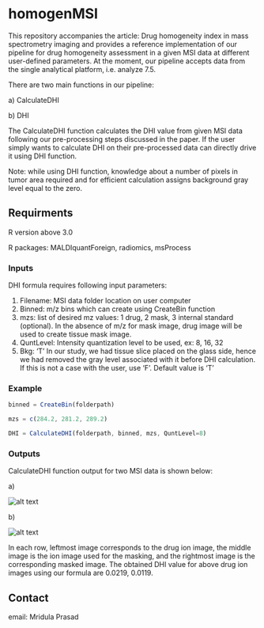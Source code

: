 # homogenMSI

This repository accompanies the article: Drug homogeneity index in mass spectrometry imaging and provides a reference implementation of our pipeline for drug homogeneity assessment in a given MSI data at different user-defined parameters. At the moment, our pipeline accepts data from the single analytical platform, i.e. analyze 7.5.  

There are two main functions in our pipeline: 

a)	CalculateDHI

b)	DHI

The CalculateDHI function calculates the DHI value from given  MSI data following our pre-processing steps discussed in the paper. If the user simply wants to calculate DHI on their pre-processed data can directly drive it using DHI function. 

Note: while using DHI function, knowledge about a number of pixels in tumor area required and for efficient calculation assigns background gray level equal to the zero. 

## Requirments
R version above 3.0

R packages: MALDIquantForeign, radiomics, msProcess

### Inputs

DHI formula requires following input parameters:

1.	Filename: MSI data folder location on user computer
2.	Binned: m/z bins which can create using CreateBin function
3.	mzs: list of desired mz values: 1 drug, 2 mask, 3 internal standard (optional). In the absence of m/z for mask image, drug image will be used to create tissue mask image.
4.	QuntLevel: Intensity quantization level to be used, ex: 8, 16, 32
5.	Bkg: ‘T’ In our study, we had tissue slice placed on the glass side, hence we had removed the gray level associated with it before DHI calculation. If this is not a case with the user, use ‘F’. Default value is ‘T’

### Example

```javascript
binned = CreateBin(folderpath)

mzs = c(284.2, 281.2, 289.2)

DHI = CalculateDHI(folderpath, binned, mzs, QuntLevel=8)

```

### Outputs

CalculateDHI function output for two MSI data is shown below:

a) 

![alt text](https://github.com/pietrofranceschi/homogenPy/blob/master/A2780_AVA%20%23326%201.png)

b) 

![alt text](https://github.com/pietrofranceschi/homogenPy/blob/master/A2780_PTX%20%23352%202.png)

In each row, leftmost image corresponds to the drug ion image, the middle image is the ion image used for the masking, and the rightmost image is the corresponding masked image. The obtained DHI value for above drug ion images using our formula are 0.0219, 0.0119.

## Contact

email: Mridula Prasad 

